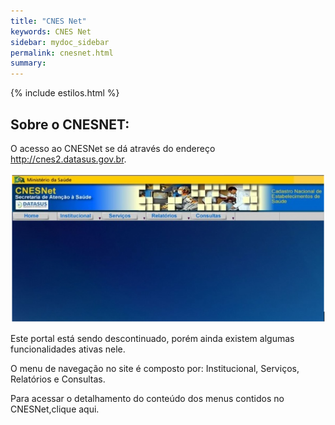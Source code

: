 ```yaml
---
title: "CNES Net"
keywords: CNES Net
sidebar: mydoc_sidebar
permalink: cnesnet.html
summary: 
---
```


{% include estilos.html %}


## Sobre o CNESNET:

O acesso ao CNESNet se dá através do endereço http://cnes2.datasus.gov.br.

![Cnes2](../.imagens/cnesnet/cnesnet.PNG)

Este portal está sendo descontinuado, porém ainda existem algumas funcionalidades ativas nele.

O menu de navegação no site é composto por: Institucional, Serviços, Relatórios e Consultas.

Para acessar o detalhamento do conteúdo dos menus contidos no CNESNet,clique aqui.
